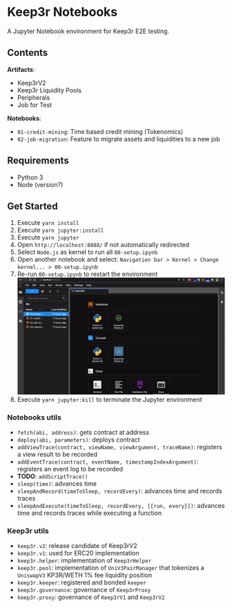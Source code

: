 # Keep3r Notebooks

A Jupyter Notebook environment for Keep3r E2E testing.

## Contents

**Artifacts**:

- Keep3rV2
- Keep3r Liquidity Pools
- Peripherals
- Job for Test

**Notebooks**:

- `01-credit-mining`: Time based credit mining (Tokenomics)
- `02-job-migration`: Feature to migrate assets and liquidities to a new job

## Requirements

- Python 3
- Node (version?)

## Get Started

1. Execute `yarn install`
1. Execute `yarn jupyter:install`
1. Execute `yarn jupyter`
1. Open `http://localhost:8888/` if not automatically redirected
1. Select `Node.js` as kernel to run all `00-setup.ipynb`
1. Open another notebook and select:
   `Navigation bar > Kernel > Change kernel... > 00-setup.ipynb`
1. Re-run `00-setup.ipynb` to restart the environment
   ![](config/kernel-change.gif)
1. Execute `yarn jupyter:kill` to terminate the Jupyter environment

### Notebooks utils

- `fetch(abi, address)`: gets contract at address
- `deploy(abi, parameters)`: deploys contract
- `addViewTrace(contract, viewName, viewArgument, traceName)`: registers a view result to be recorded
- `addEventTrace(contract, eventName, timestampIndexArgument)`: registers an event log to be recorded
- **TODO**: `addScriptTrace()`
- `sleep(time)`: advances time
- `sleepAndRecord(timeToSleep, recordEvery)`: advances time and records traces
- `sleepAndExecute(timeToSleep, recordEvery, [{run, every}])`: advances time and records traces while executing a function

### Keep3r utils

- `keep3r.v2`: release candidate of Keep3rV2
- `keep3r.v1`: used for ERC20 implementation
- `keep3r.helper`: implementation of `Keep3rHelper`
- `keep3r.pool`: implementation of `UniV3PairManager` that tokenizes a `UniswapV3` KP3R/WETH 1% fee liquidity position
- `keep3r.keeper`: registered and bonded `keeper`
- `keep3r.governance`: governance of `Keep3rProxy`
- `keep3r.proxy`: governance of `Keep3rV1` and `Keep3rV2`
